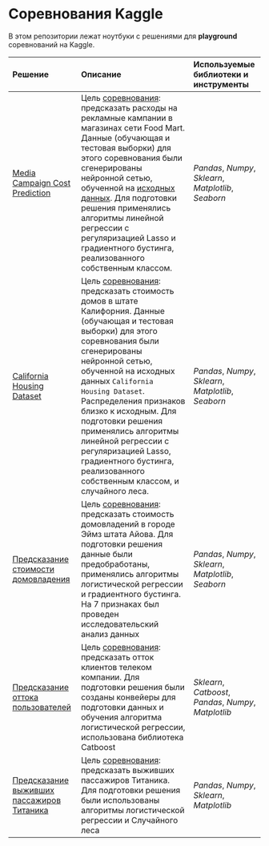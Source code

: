 # Соревнования Kaggle
В этом репозитории лежат ноутбуки с решениями для **playground** соревнований на Kaggle.

| Решение | Описание | Используемые библиотеки и инструменты | 
| :---------------------- | :---------------------- | :---------------------- |
| [Media Campaign Cost Prediction](https://github.com/aleksandr-del/kaggle-competitions/blob/main/season_3_episode_11.ipynb) | Цель [соревнования](https://www.kaggle.com/competitions/playground-series-s3e11/overview): предсказать расходы на рекламные кампании в магазинах сети Food Mart. Данные (обучающая и тестовая выборки) для этого соревнования были сгенерированы нейронной сетью, обученной на [исходных данных](https://www.kaggle.com/datasets/gauravduttakiit/media-campaign-cost-prediction). Для подготовки решения применялись алгоритмы линейной регрессии с регуляризацией Lasso и градиентного бустинга, реализованного собственным классом.| *Pandas*, *Numpy*, *Sklearn*, *Matplotlib*, *Seaborn* |
| [California Housing Dataset](https://github.com/aleksandr-del/kaggle-competitions/blob/main/season_3_episode_1.ipynb) | Цель [соревнования](https://www.kaggle.com/competitions/playground-series-s3e1/data): предсказать стоимость домов в штате Калифорния. Данные (обучающая и тестовая выборки) для этого соревнования были сгенерированы нейронной сетью, обученной на исходных данных `California Housing Dataset`. Распределения признаков близко к исходным. Для подготовки решения применялись алгоритмы линейной регрессии с регуляризацией Lasso, градиентного бустинга, реализованного собственным классом, и случайного леса.| *Pandas*, *Numpy*, *Sklearn*, *Matplotlib*, *Seaborn* |
| [Предсказание стоимости домовладения](https://github.com/aleksandr-del/kaggle-competitions/blob/main/house_prices_kaggle.ipynb) | Цель [соревнования](https://www.kaggle.com/competitions/house-prices-advanced-regression-techniques/overview): предсказать стоимость домовладений в городе Эймз штата Айова. Для подготовки решения данные были предобработаны, применялись алгоритмы логистической регрессии и градиентного бустинга.  На 7 признаках был проведен исследовательский анализ данных| *Pandas*, *Numpy*, *Sklearn*, *Matplotlib*, *Seaborn* |
| [Предсказание оттока пользователей](https://github.com/aleksandr-del/kaggle-competitions/blob/main/churn_competition_kaggle.ipynb) | Цель [соревнования](https://www.kaggle.com/competitions/advanced-dls-spring-2021/overview/description): предсказать отток клиентов телеком компании. Для подготовки решения были созданы конвейеры для подготовки данных и обучения алгоритма логистической регрессии, использована библиотека Catboost| *Sklearn*, *Catboost*, *Pandas*, *Numpy*, *Matplotlib* |
| [Предсказание выживших пассажиров Титаника](https://github.com/aleksandr-del/kaggle-competitions/blob/main/titanic_competition_kaggle.ipynb) | Цель [соревнования](https://www.kaggle.com/c/titanic): предсказать выживших пассажиров Титаника. Для подготовки решения были использованы алгоритмы логистической регрессии и Случайного леса | *Pandas*, *Numpy*, *Sklearn*, *Matplotlib* |
